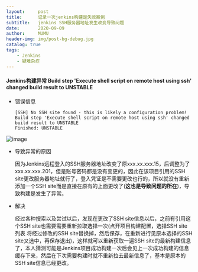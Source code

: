 ```yaml
---
layout:     post
title:      记录一次jenkins构建是失败案例
subtitle:   jenkins SSH服务器地址发生改变导致问题
date:       2020-09-09
author:     MUMU
header-img: img/post-bg-debug.jpg
catalog: true
tags:
    - Jenkins
    - 疑难杂症
---
```


#### Jenkins构建异常 Build step 'Execute shell script on remote host using ssh' changed build result to UNSTABLE



- 错误信息

  ```shell
  [SSH] No SSH site found - this is likely a configuration problem!
  Build step 'Execute shell script on remote host using ssh' changed build result to UNSTABLE
  Finished: UNSTABLE
  ```

![image](img\20200416\C2F22C10-33C5-4baa-8B35-0755661E8D44.png)

- 导致异常的原因

  因为Jenkins远程登入的SSH服务器地址改变了原xxx.xx.xxx.15，后调整为了xxx.xx.xxx.201，但是账号密码都是没有变更的，因此在该项目引用的SSH site更改服务器地址就行了，登入凭证是不需要更改也行的，所以就没有重新添加一个SSH site而是直接在原有的上面更改了(**这也是导致问题的所在**)，导致构建是发生了异常。

- 解决

  经过各种搜索以及尝试以后，发现在更改了SSH site信息以后，之前有引用这个SSH site也需要需要重新拉取选择一次(点开项目构建配置，选择SSH site列表 将经过修改的SSH site替换掉，然后保存，在重新进行见原本选择的SSH site又选中，再保存退出)，这样就可以重新获取一遍SSH site的最新构建信息了，本人猜测可能是Jenkins项目成功构建一次后会见上一次成功构建的信息缓存下来，然后在下次需要构建时就不重新拉去最新信息了，基本是原本的SSH site信息已经更改。

  
